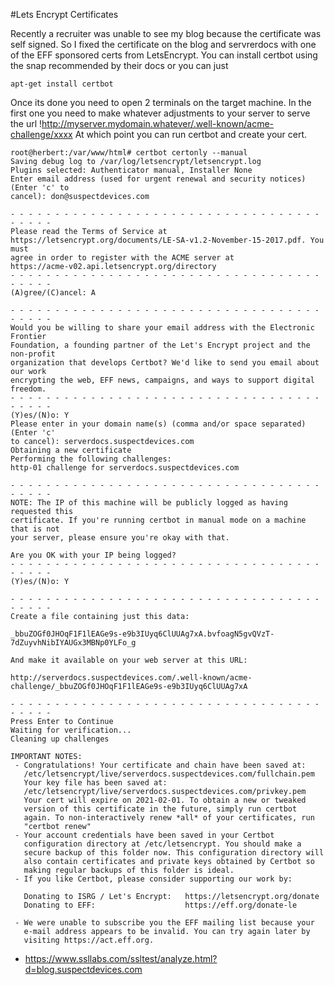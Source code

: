 <!-- LetsEncryptCertificates, Version: 2, Modified: 2020/11/02, Author: feurig -->
#Lets Encrypt Certificates

Recently a recruiter was unable to see my blog because the certificate was self signed.
So I fixed the certificate on the blog and servrerdocs with one of the EFF sponsored certs from LetsEncrypt.
You can install certbot using the snap recommended by their docs or you can just 
	 
	apt-get install certbot 
	
Once its done you need to open 2 terminals on the target machine.
In the first one you need to make whatever adjustments to your server to serve the url  !http://myserver.mydomain.whatever/.well-known/acme-challenge/xxxx
At which point you can run certbot and create your cert. 
	
	root@herbert:/var/www/html# certbot certonly --manual
	Saving debug log to /var/log/letsencrypt/letsencrypt.log
	Plugins selected: Authenticator manual, Installer None
	Enter email address (used for urgent renewal and security notices) (Enter 'c' to
	cancel): don@suspectdevices.com
	
	- - - - - - - - - - - - - - - - - - - - - - - - - - - - - - - - - - - - - - - -
	Please read the Terms of Service at
	https://letsencrypt.org/documents/LE-SA-v1.2-November-15-2017.pdf. You must
	agree in order to register with the ACME server at
	https://acme-v02.api.letsencrypt.org/directory
	- - - - - - - - - - - - - - - - - - - - - - - - - - - - - - - - - - - - - - - -
	(A)gree/(C)ancel: A
	
	- - - - - - - - - - - - - - - - - - - - - - - - - - - - - - - - - - - - - - - -
	Would you be willing to share your email address with the Electronic Frontier
	Foundation, a founding partner of the Let's Encrypt project and the non-profit
	organization that develops Certbot? We'd like to send you email about our work
	encrypting the web, EFF news, campaigns, and ways to support digital freedom.
	- - - - - - - - - - - - - - - - - - - - - - - - - - - - - - - - - - - - - - - -
	(Y)es/(N)o: Y
	Please enter in your domain name(s) (comma and/or space separated)  (Enter 'c'
	to cancel): serverdocs.suspectdevices.com
	Obtaining a new certificate
	Performing the following challenges:
	http-01 challenge for serverdocs.suspectdevices.com
	
	- - - - - - - - - - - - - - - - - - - - - - - - - - - - - - - - - - - - - - - -
	NOTE: The IP of this machine will be publicly logged as having requested this
	certificate. If you're running certbot in manual mode on a machine that is not
	your server, please ensure you're okay with that.
	
	Are you OK with your IP being logged?
	- - - - - - - - - - - - - - - - - - - - - - - - - - - - - - - - - - - - - - - -
	(Y)es/(N)o: Y
	
	- - - - - - - - - - - - - - - - - - - - - - - - - - - - - - - - - - - - - - - -
	Create a file containing just this data:
	
	_bbuZOGf0JHOqF1F1lEAGe9s-e9b3IUyq6ClUUAg7xA.bvfoagN5gvQVzT-7dZuyvhNibIYAUGx3MBNp0YLFo_g
	
	And make it available on your web server at this URL:
	
	http://serverdocs.suspectdevices.com/.well-known/acme-challenge/_bbuZOGf0JHOqF1F1lEAGe9s-e9b3IUyq6ClUUAg7xA
	
	- - - - - - - - - - - - - - - - - - - - - - - - - - - - - - - - - - - - - - - -
	Press Enter to Continue
	Waiting for verification...
	Cleaning up challenges
	
	IMPORTANT NOTES:
	 - Congratulations! Your certificate and chain have been saved at:
	   /etc/letsencrypt/live/serverdocs.suspectdevices.com/fullchain.pem
	   Your key file has been saved at:
	   /etc/letsencrypt/live/serverdocs.suspectdevices.com/privkey.pem
	   Your cert will expire on 2021-02-01. To obtain a new or tweaked
	   version of this certificate in the future, simply run certbot
	   again. To non-interactively renew *all* of your certificates, run
	   "certbot renew"
	 - Your account credentials have been saved in your Certbot
	   configuration directory at /etc/letsencrypt. You should make a
	   secure backup of this folder now. This configuration directory will
	   also contain certificates and private keys obtained by Certbot so
	   making regular backups of this folder is ideal.
	 - If you like Certbot, please consider supporting our work by:
	
	   Donating to ISRG / Let's Encrypt:   https://letsencrypt.org/donate
	   Donating to EFF:                    https://eff.org/donate-le
	
	 - We were unable to subscribe you the EFF mailing list because your
	   e-mail address appears to be invalid. You can try again later by
	   visiting https://act.eff.org.
	
	

* https://www.ssllabs.com/ssltest/analyze.html?d=blog.suspectdevices.com